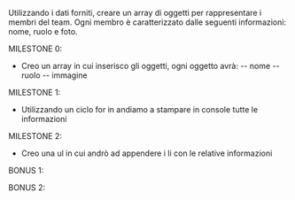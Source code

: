 Utilizzando i dati forniti, creare un array di oggetti per rappresentare i membri del team.
Ogni membro è caratterizzato dalle seguenti informazioni: nome, ruolo e foto.

MILESTONE 0:
<!-- Creare l’array di oggetti con le informazioni fornite. -->

- Creo un array in cui inserisco gli oggetti, ogni oggetto avrà:
    -- nome
    -- ruolo
    -- immagine

MILESTONE 1:
<!-- Stampare su console, per ogni membro del team, le informazioni di nome, ruolo e la stringa della foto -->

- Utilizzando un ciclo for in andiamo a stampare in console tutte le informazioni

MILESTONE 2:
<!-- Stampare le stesse informazioni su DOM sottoforma di stringhe -->

- Creo una ul in cui andrò ad appendere i li con le relative informazioni

BONUS 1:
<!-- Trasformare la stringa foto in una immagine effettiva -->

BONUS 2:
<!-- Organizzare i singoli membri in card/schede -->
